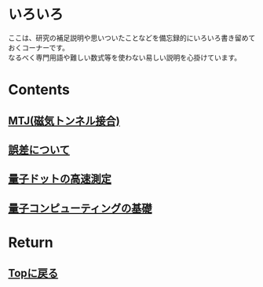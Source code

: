 # いろいろ
ここは、研究の補足説明や思いついたことなどを備忘録的にいろいろ書き留めておくコーナーです。<br>
なるべく専門用語や難しい数式等を使わない易しい説明を心掛けています。<br>

# Contents
## [MTJ(磁気トンネル接合)](./mtj/mtj.md)<br>
## [誤差について](./gosa/gosa.md)<br>
## [量子ドットの高速測定](./rf_meas/rf_meas.md)<br>
## [量子コンピューティングの基礎](./q_computing.md)<br>

# Return
## [Topに戻る](https://motoyashinozaki.github.io/minidora/)